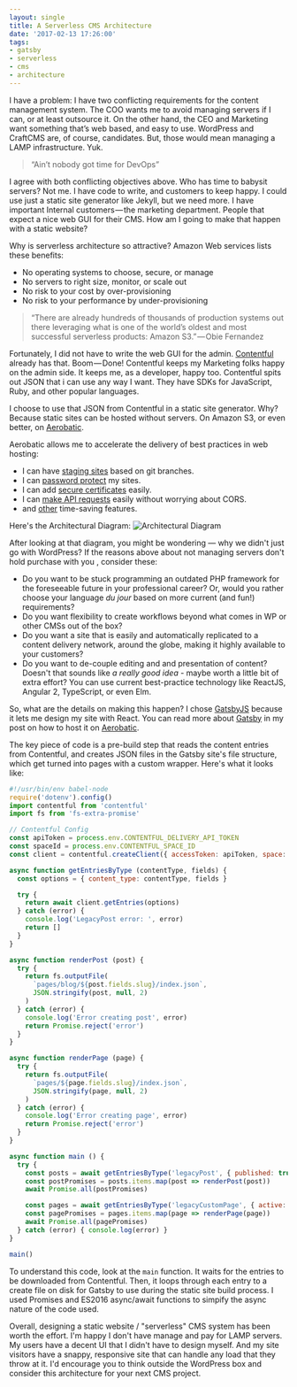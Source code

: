```yaml
---
layout: single
title: A Serverless CMS Architecture
date: '2017-02-13 17:26:00'
tags:
- gatsby
- serverless
- cms
- architecture
---
```


I have a problem: I have two conflicting requirements for the content management system. The COO wants me to avoid managing servers if I can, or at least outsource it. On the other hand, the CEO and Marketing want something that’s web based, and easy to use. WordPress and CraftCMS are, of course, candidates. But, those would mean managing a LAMP infrastructure. Yuk.

> “Ain’t nobody got time for DevOps”

I agree with both conflicting objectives above. Who has time to babysit servers? Not me. I have code to write, and customers to keep happy. I could use just a static site generator like Jekyll, but we need more. I have important Internal customers — the marketing department. People that expect a nice web GUI for their CMS. How am I going to make that happen with a static website?

Why is serverless architecture so attractive? Amazon Web services lists these benefits:

- No operating systems to choose, secure, or manage
- No servers to right size, monitor, or scale out
- No risk to your cost by over-provisioning
- No risk to your performance by under-provisioning

> “There are already hundreds of thousands of production systems out there leveraging what is one of the world’s oldest and most successful serverless products: Amazon S3.” — Obie Fernandez

Fortunately, I did not have to write the web GUI for the admin. [Contentful](https://www.contentful.com) already has that. Boom — Done! Contentful keeps my Marketing folks happy on the admin side. It keeps me, as a developer, happy too. Contentful spits out JSON that i can use any way I want. They have SDKs for JavaScript, Ruby, and other popular languages.

I choose to use that JSON from Contentful in a static site generator. Why? Because static sites can be hosted without servers. On Amazon S3, or even better, on [Aerobatic](https://www.aerobatic.com).

Aerobatic allows me to accelerate the delivery of best practices in web hosting:
- I can have [staging sites](https://www.aerobatic.com/docs/deployment-management) based on git branches.
- I can [password protect](https://www.aerobatic.com/docs/http-basic-authentication) my sites.
- I can add [secure certificates](https://www.aerobatic.com/docs/custom-domains-ssl) easily.
- I can [make API requests](https://www.aerobatic.com/docs/http-proxy) easily without worrying about CORS.
- and [other](https://www.aerobatic.com/features/) time-saving features.

Here's the Architectural Diagram: ![Architectural Diagram](http://media.ivanstorck.com.s3.amazonaws.com/serverless-cms-architecture.svg)

After looking at that diagram, you might be wondering — why we didn't just go with WordPress? If the reasons above about not managing servers don't hold purchase with you , consider these:

- Do you want to be stuck programming an outdated PHP framework for the foreseeable future in your professional career? Or, would you rather choose your language *du jour* based on more current (and fun!) requirements?
- Do you want flexibility to create workflows beyond what comes in WP or other CMSs out of the box?
- Do you want a site that is easily and automatically replicated to a content delivery network, around the globe, making it highly available to your customers?
-  Do you want to de-couple editing and and presentation of content? Doesn't that sounds like *a really good idea* - maybe worth a little bit of extra effort? You can use current best-practice technology like ReactJS, Angular 2, TypeScript, or even Elm.

So, what are the details on making this happen? I chose [GatsbyJS](http://github.com/gatsbyjs/gatsby) because it lets me design my site with React. You can read more about [Gatsby](https://www.aerobatic.com/blog/gatsbyjs) in my post on how to host it on [Aerobatic](https://www.aerobatic.com). 

The key piece of code is a pre-build step that reads the content entries from Contentful, and creates JSON files in the Gatsby site's file structure, which get turned into pages with a custom wrapper. Here's what it looks like:

```javascript
#!/usr/bin/env babel-node
require('dotenv').config()
import contentful from 'contentful'
import fs from 'fs-extra-promise'

// Contentful Config
const apiToken = process.env.CONTENTFUL_DELIVERY_API_TOKEN
const spaceId = process.env.CONTENTFUL_SPACE_ID
const client = contentful.createClient({ accessToken: apiToken, space: spaceId })

async function getEntriesByType (contentType, fields) {
  const options = { content_type: contentType, fields }

  try {
    return await client.getEntries(options)
  } catch (error) {
    console.log('LegacyPost error: ', error)
    return []
  }
}

async function renderPost (post) {
  try {
    return fs.outputFile(
      `pages/blog/${post.fields.slug}/index.json`,
      JSON.stringify(post, null, 2)
    )
  } catch (error) {
    console.log('Error creating post', error)
    return Promise.reject('error')
  }
}

async function renderPage (page) {
  try {
    return fs.outputFile(
      `pages/${page.fields.slug}/index.json`,
      JSON.stringify(page, null, 2)
    )
  } catch (error) {
    console.log('Error creating page', error)
    return Promise.reject('error')
  }
}

async function main () {
  try {
    const posts = await getEntriesByType('legacyPost', { published: true })
    const postPromises = posts.items.map(post => renderPost(post))
    await Promise.all(postPromises)

    const pages = await getEntriesByType('legacyCustomPage', { active: true })
    const pagePromises = pages.items.map(page => renderPage(page))
    await Promise.all(pagePromises)
  } catch (error) { console.log(error) }
}

main()
```

To understand this code, look at the `main` function. It waits for the entries to be downloaded from Contentful. Then, it loops through each entry to a create file on disk for Gatsby to use during the static site build process.  I used Promises and ES2016 async/await functions to simpify the async nature of the code used.

Overall, designing a static website / "serverless" CMS system has been worth the effort. I'm happy I don't have manage and pay for LAMP servers.  My users have a decent UI that I didn't have to design myself. And my site visitors have a snappy, responsive site that can handle any load that they throw at it. I'd encourage you to think outside the WordPress box and consider this architecture for your next CMS project.



